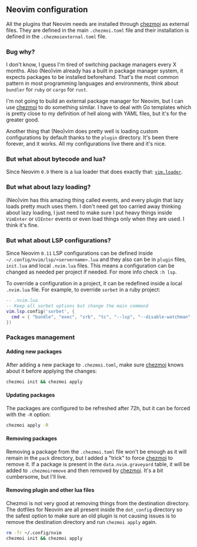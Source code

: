 ## Neovim configuration

All the plugins that Neovim needs are installed through [chezmoi] as external files. They are defined in the main `.chezmoi.toml` file and their installation is defined in the `.chezmoiexternal.toml` file.

### Bug why?

I don't know, I guess I'm tired of switching package managers every X months. Also (Neo)vim already has a built in package manager system, it expects packages to be installed beforehand. That's the most common pattern in most programming languages and environments, think about `bundler` for `ruby` or `cargo` for `rust`.

I'm not going to build an external package manager for Neovim, but I can use [chezmoi] to do something similar. I have to deal with Go templates which is pretty close to my definition of hell along with YAML files, but it's for the greater good.

Another thing that (Neo)vim does pretty well is loading custom configurations by default thanks to the `plugin` directory. It's been there forever, and it works. All my configurations live there and it's nice.

### But what about bytecode and lua?

Since Neovim `0.9` there is a lua loader that does exactly that: [`vim.loader`][vim-loader].

### But what about lazy loading?

(Neo)vim has this amazing thing called events, and every plugin that lazy loads pretty much uses them. I don't need get too carried away thinking about lazy loading, I just need to make sure I put heavy things inside `VimEnter` or `UIEnter` events or even load things only when they are used. I think it's fine.

### But what about LSP configurations?

Since Neovim `0.11` LSP configurations can be defined inside `~/.config/nvim/lsp/<servername>.lua` and they also can be in `plugin` files, `init.lua` and local `.nvim.lua` files. This means a configuration can be changed as needed per project if needed. For more info check `:h lsp`.

To override a configuration in a project, it can be redefined inside a local `.nvim.lua` file. For example, to override `sorbet` in a ruby project:

```lua
-- .nvim.lua
-- Keep all sorbet options but change the main command
vim.lsp.config('sorbet', {
  cmd = { "bundle", "exec", "srb", "tc", "--lsp", "--disable-watchman" },
})
```

### Packages management

#### Adding new packages

After adding a new package to `.chezmoi.toml`, make sure [chezmoi] knows about it before applying the changes:

```sh
chezmoi init && chezmoi apply
```

#### Updating packages

The packages are configured to be refreshed after 72h, but it can be forced with the `-R` option:

```sh
chezmoi apply -R
```

#### Removing packages

Removing a package from the `.chezmoi.toml` file won't be enough as it will remain in the `pack` directory, but I added a "trick" to force [chezmoi] to remove it. If a package is present in the `data.nvim.graveyard` table, it will be added to `.chezmoiremove` and then removed by [chezmoi]. It's a bit cumbersome, but I'll live.

#### Removing plugin and other lua files

Chezmoi is not very good at removing things from the destination directory. The dotfiles for Neovim are all present inside the `dot_config` directory so the safest option to make sure an old plugin is not causing issues is to remove the destination directory and run `chezmoi apply` again.

```sh
rm -fr ~/.config/nvim
chezmoi init && chezmoi apply
```

[chezmoi]: https://www.chezmoi.io
[vim-loader]: https://neovim.io/doc/user/lua.html#vim.loader
